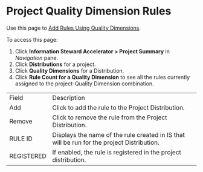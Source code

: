 # Project Quality Dimension Rules

<div class="use">

Use this page to [Add Rules Using Quality
Dimensions](../Use_Cases/Add_Rules_Using_Quality_Dimensions).

</div>

To access this page:

1.  Click **Information Steward Accelerator \> Project Summary** in
    *Navigation* pane.
2.  Click <span style="font-weight: bold;">Distributions</span> for a
    project.
3.  Click <span style="font-weight: bold;">Quality Dimensions</span> for
    a Distribution.
4.  Click <span style="font-weight: bold;">Rule Count for a Quality
    Dimension</span> to see all the rules currently assigned to the
    project-Quality Dimension
combination.

|            |                                                                                            |
| ---------- | ------------------------------------------------------------------------------------------ |
| Field      | Description                                                                                |
| Add        | Click to add the rule to the Project Distribution.                                         |
| Remove     | Click to remove the rule from the Project Distribution.                                    |
| RULE ID    | Displays the name of the rule created in IS that will be run for the project Distribution. |
| REGISTERED | If enabled, the rule is registered in the project distribution.                            |
